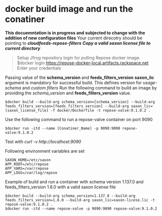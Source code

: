 # docker build image and run the conatiner
**This docuemntation is in progress and subjected to change with the addition of new configuration files**
Your current direcotry should be pointing to ***cloudfeeds-repose-filters*** 
***Copy a valid saxon license file to current directory***
>Setup Jfrog repository login for pulling Repose docker image.
$docker login https://repose-docker-local.artifacts.rackspace.net
>Enter your credentials

Passing value of the **schema_version** and **feeds_filters_version** **saxon_lic** argument is mandatory for successful build. This defines version for *usage-schema* and *custom filters*
Run the following command to build an image by providing the *schema_version* and **feeds_filters_version** value. 
```
$docker build --build-arg schema_version=[schema_version] --build-arg feeds_filters_version=[feeds_filters_version] --build-arg saxon_lic=[saxon_license_file] -f docker/Dockerfile -t repose-valve:9.1.0.2 . 
```
Use the following command to run a repose-valve container on port 9090
```
$docker run -itd --name [Conatiner_Name] -p 9090:9090 repose-valve:9.1.0.2
```

Test with *curl -v http://localhost:9090*

Following environment variables are set 
```
SAXON_HOME=/etc/saxon
APP_ROOT=/etc/repose
APP_VARS=/var/repose
APP_LOGS=/var/log/repose
```

Example of build and run a container with schema version 1.137.0 and feeds_filters_version 1.6.0 with a valid saxon license file
```
$docker build --build-arg schema_version=1.137.0 --build-arg feeds_filters_version=1.6.0 --build-arg saxon_lic=saxon-licese.lic -t repose-valve:9.1.0.2 .
$docker run -itd --name repose-valve -p 9090:9090 repose-valve:9.1.0.2
```
